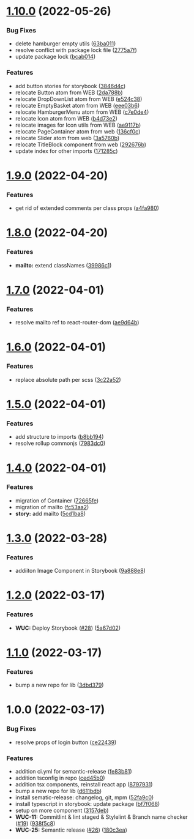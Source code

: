 # [1.10.0](https://github.com/Digitable-team/web-ui-components/compare/v1.9.0...v1.10.0) (2022-05-26)


### Bug Fixes

* delete hamburger empty utils ([63ba011](https://github.com/Digitable-team/web-ui-components/commit/63ba011e45ea2b6fa9175c35fbc3162f74fe5ecf))
* resolve conflict with package lock file ([2775a7f](https://github.com/Digitable-team/web-ui-components/commit/2775a7fd9955ccbb9a822476d3adf991985f58aa))
* update package lock ([bcab014](https://github.com/Digitable-team/web-ui-components/commit/bcab0142b412c1f1cc2635435776556fb2280b6f))


### Features

* add button stories for storybook ([3846d4c](https://github.com/Digitable-team/web-ui-components/commit/3846d4c076a72dc71c03000f8df2b42503a40847))
* relocate Button atom from WEB ([2da788b](https://github.com/Digitable-team/web-ui-components/commit/2da788b861d4acb10551fe7757166fb5bd66c6ad))
* relocate DropDownList atom from WEB ([e524c38](https://github.com/Digitable-team/web-ui-components/commit/e524c3863ea1a74d33d4d9f614f74491573493d4))
* relocate EmptyBasket atom from WEB ([eee03b6](https://github.com/Digitable-team/web-ui-components/commit/eee03b6e1e6e8f4386b56709684cffa6e8dc6438))
* relocate HamburgerMenu atom from WEB ([c7e0de4](https://github.com/Digitable-team/web-ui-components/commit/c7e0de4f8297ae3945a4916b5404366f79991829))
* relocate Icon atom from WEB ([b4d73e2](https://github.com/Digitable-team/web-ui-components/commit/b4d73e2c44e1aaea6909ce348d95019c38bd08f4))
* relocate images for Icon utils from WEB ([ae9117b](https://github.com/Digitable-team/web-ui-components/commit/ae9117bc2f5c6e224090adb6913908875cff1b04))
* relocate PageContainer atom from web ([136cf0c](https://github.com/Digitable-team/web-ui-components/commit/136cf0cad03051c16a769f9b0dd94faccc518040))
* relocate Slider atom from web ([3a5760b](https://github.com/Digitable-team/web-ui-components/commit/3a5760b6a5687eec1a933f691d965a69ab1a60f4))
* relocate TitleBlock component from web ([292676b](https://github.com/Digitable-team/web-ui-components/commit/292676b58c872d12b637984da40c677fa30b219a))
* update index for other imports ([171285c](https://github.com/Digitable-team/web-ui-components/commit/171285c64f784903b4b2eaf6fe4a30c654327e6d))

# [1.9.0](https://github.com/Digitable-team/web-ui-components/compare/v1.8.0...v1.9.0) (2022-04-20)


### Features

* get rid of extended comments per class props ([a4fa980](https://github.com/Digitable-team/web-ui-components/commit/a4fa980429137f7bad473b626d2fd26aa3531d83))

# [1.8.0](https://github.com/Digitable-team/web-ui-components/compare/v1.7.0...v1.8.0) (2022-04-20)


### Features

* **mailto:** extend classNames ([39986c1](https://github.com/Digitable-team/web-ui-components/commit/39986c14fcf74c6c17c2d09c0fe1acd33e5eaa95))

# [1.7.0](https://github.com/Digitable-team/web-ui-components/compare/v1.6.0...v1.7.0) (2022-04-01)


### Features

* resolve mailto ref to react-router-dom ([ae9d64b](https://github.com/Digitable-team/web-ui-components/commit/ae9d64b705effcdfb31dfdcbc6995f1d6a6004a6))

# [1.6.0](https://github.com/Digitable-team/web-ui-components/compare/v1.5.0...v1.6.0) (2022-04-01)


### Features

* replace absolute path per scss ([3c22a52](https://github.com/Digitable-team/web-ui-components/commit/3c22a52d1e2e3bcab8f9d406d4fcd9aece063ab4))

# [1.5.0](https://github.com/Digitable-team/web-ui-components/compare/v1.4.0...v1.5.0) (2022-04-01)


### Features

* add structure to imports ([b8bb194](https://github.com/Digitable-team/web-ui-components/commit/b8bb1947e4993e549c1ec75ac3c9827f079cc22b))
* resolve rollup commonjs ([7983dc0](https://github.com/Digitable-team/web-ui-components/commit/7983dc0b6fbbbe05eb46b5c584463947ead4ebca))

# [1.4.0](https://github.com/Digitable-team/web-ui-components/compare/v1.3.0...v1.4.0) (2022-04-01)


### Features

* migration of Container ([72665fe](https://github.com/Digitable-team/web-ui-components/commit/72665fe069d707807e4bdd05c3d52395833849ff))
* migration of mailto ([fc53aa2](https://github.com/Digitable-team/web-ui-components/commit/fc53aa2fe7f61e8b885d6a1eb3738aacfac294e8))
* **story:** add mailto ([5cd1ba8](https://github.com/Digitable-team/web-ui-components/commit/5cd1ba8f27c2300bc8a8bf1716d1a79aab680515))

# [1.3.0](https://github.com/Digitable-team/web-ui-components/compare/v1.2.0...v1.3.0) (2022-03-28)


### Features

* addiiton Image Component in Storybook ([9a888e8](https://github.com/Digitable-team/web-ui-components/commit/9a888e8d46a599f05d4ecc21f4af71d88eab77b9))

# [1.2.0](https://github.com/Digitable-team/web-ui-components/compare/v1.1.0...v1.2.0) (2022-03-17)


### Features

* **WUC:** Deploy Storybook ([#28](https://github.com/Digitable-team/web-ui-components/issues/28)) ([5a67d02](https://github.com/Digitable-team/web-ui-components/commit/5a67d02dcf7becee32874504b7f2690e0a21b8c6))

# [1.1.0](https://github.com/Digitable-team/web-ui-components/compare/v1.0.0...v1.1.0) (2022-03-17)


### Features

* bump a new repo for lib ([3dbd379](https://github.com/Digitable-team/web-ui-components/commit/3dbd37974852efb60330e30a10c933c00effb5db))

# 1.0.0 (2022-03-17)


### Bug Fixes

* resolve props of login button ([ce22439](https://github.com/Digitable-team/web-ui-components/commit/ce22439b07c5edafaca92f70b3c70a7d2eda8ae7))


### Features

* addition ci.yml for semantic-release ([fe83b81](https://github.com/Digitable-team/web-ui-components/commit/fe83b8123f415df67813c1ed69191283c11dc0ea))
* addition tsconfig in repo ([ced45b0](https://github.com/Digitable-team/web-ui-components/commit/ced45b06fdc73e9639d912a273918e5a0008ad46))
* addition tsx components, reinstall react app ([8797931](https://github.com/Digitable-team/web-ui-components/commit/8797931d020cfd116bc7ed07e6973966ff35c09e))
* bump a new repo for lib ([d611bdb](https://github.com/Digitable-team/web-ui-components/commit/d611bdb0ccdc1b0933e6ec1b4a8a93ed90b40d3e))
* install sematic-release: changelog, git, mpm ([52fa9c0](https://github.com/Digitable-team/web-ui-components/commit/52fa9c0dc3ded8f107f4ab89b6520b93497d8af6))
* install typescript in storybook: update package ([bf7f068](https://github.com/Digitable-team/web-ui-components/commit/bf7f0684a2f2e59806fd4b896fd2cf0bfe4927ad))
* setup on more component ([3157deb](https://github.com/Digitable-team/web-ui-components/commit/3157deb63e4bc90b07cdf8e4e936c5b7e98ab875))
* **WUC-11:** Commitlint & lint staged & Stylelint & Branch name checker ([#19](https://github.com/Digitable-team/web-ui-components/issues/19)) ([938f5c8](https://github.com/Digitable-team/web-ui-components/commit/938f5c8dd28eb5b52ba2588706615500838f7ce4))
* **WUC-25:** Semantic release ([#26](https://github.com/Digitable-team/web-ui-components/issues/26)) ([180c3ea](https://github.com/Digitable-team/web-ui-components/commit/180c3ea4302d6f5e1107166daf1ebdee0637749d))
